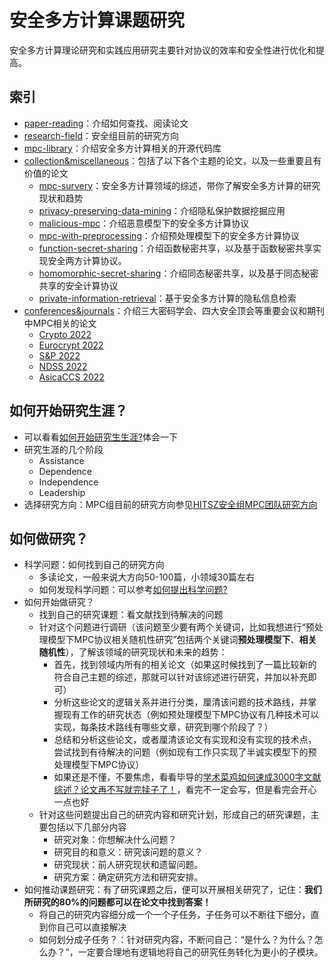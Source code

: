 # 安全多方计算课题研究

安全多方计算理论研究和实践应用研究主要针对协议的效率和安全性进行优化和提高。

## 索引

+ [paper-reading](https://github.com/Stu-Yang/HITSZ-SecurityGroup-MPC/tree/main/mpc/mpc-research/paper-reading)：介绍如何查找、阅读论文
+ [research-field](https://github.com/Stu-Yang/HITSZ-SecurityGroup-MPC/tree/main/mpc/mpc-research/research-field)：安全组目前的研究方向
+ [mpc-library](https://github.com/Stu-Yang/HITSZ-SecurityGroup-MPC/tree/main/mpc/mpc-research/mpc-library)：介绍安全多方计算相关的开源代码库
+ [collection&miscellaneous](https://github.com/Stu-Yang/HITSZ-SecurityGroup-MPC/tree/main/mpc/mpc-research/collection%26miscellaneous)：包括了以下各个主题的论文，以及一些重要且有价值的论文
  + [mpc-survery](https://github.com/Stu-Yang/HITSZ-SecurityGroup-MPC/tree/main/mpc/mpc-research/mpc-survery)：安全多方计算领域的综述，带你了解安全多方计算的研究现状和趋势
  + [privacy-preserving-data-mining](https://github.com/Stu-Yang/HITSZ-SecurityGroup-MPC/tree/main/mpc/mpc-research/privacy-preserving-data-mining)：介绍隐私保护数据挖掘应用
  + [malicious-mpc](https://github.com/Stu-Yang/HITSZ-SecurityGroup-MPC/tree/main/mpc/mpc-research/malicious-mpc)：介绍恶意模型下的安全多方计算协议
  + [mpc-with-preprocessing](https://github.com/Stu-Yang/HITSZ-SecurityGroup-MPC/tree/main/mpc/mpc-research/mpc-with-preprocessing)：介绍预处理模型下的安全多方计算协议
  + [function-secret-sharing](https://github.com/Stu-Yang/HITSZ-SecurityGroup-MPC/tree/main/mpc/mpc-research/function-secret-sharing)：介绍函数秘密共享，以及基于函数秘密共享实现安全两方计算协议。
  + [homomorphic-secret-sharing](https://github.com/Stu-Yang/HITSZ-SecurityGroup-MPC/tree/main/mpc/mpc-research/homomorphic-secret-sharing)：介绍同态秘密共享，以及基于同态秘密共享的安全计算协议
  + [private-information-retrieval](https://github.com/Stu-Yang/HITSZ-SecurityGroup-MPC/tree/main/mpc/mpc-research/private-information-retrieval)：基于安全多方计算的隐私信息检索
+ [conferences&journals](https://github.com/Stu-Yang/HITSZ-SecurityGroup-MPC/tree/main/mpc/mpc-research/conferences%26journals)：介绍三大密码学会、四大安全顶会等重要会议和期刊中MPC相关的论文
  + [Crypto 2022](https://github.com/Stu-Yang/HITSZ-SecurityGroup-MPC/tree/main/mpc/mpc-research/conferences%26journals/Crypto-2022)
  + [Eurocrypt 2022](https://github.com/Stu-Yang/HITSZ-SecurityGroup-MPC/tree/main/mpc/mpc-research/conferences%26journals/Eurocrypt-2022)
  + [S&P 2022](https://github.com/Stu-Yang/HITSZ-SecurityGroup-MPC/tree/main/mpc/mpc-research/conferences%26journals/S&P-2022)
  + [NDSS 2022](https://github.com/Stu-Yang/HITSZ-SecurityGroup-MPC/tree/main/mpc/mpc-research/conferences%26journals/NDSS-2022)
  + [AsicaCCS 2022](https://github.com/Stu-Yang/HITSZ-SecurityGroup-MPC/tree/main/mpc/mpc-research/conferences%26journals/AsiaCCS-2022)

## 如何开始研究生涯？
+ 可以看看[如何开始研究生生涯?](http://muchong.com/t-14899063-1)体会一下
+ 研究生涯的几个阶段
  + Assistance
  + Dependence
  + Independence
  + Leadership
+ 选择研究方向：MPC组目前的研究方向参见[HITSZ安全组MPC团队研究方向](https://github.com/Stu-Yang/HITSZ-SecurityGroup-MPC/tree/main/mpc/mpc-research/research-field)

## 如何做研究？
+ 科学问题：如何找到自己的研究方向
  + 多读论文，一般来说大方向50-100篇，小领域30篇左右
  + 如何发现科学问题：可以参考[如何提出科学问题?](https://news.sciencenet.cn/sbhtmlnews/2015/1/295864.shtm)
+ 如何开始做研究？
  + 找到自己的研究课题：看文献找到待解决的问题
  + 针对这个问题进行调研（该问题至少要有两个关键词，比如我想进行“预处理模型下MPC协议相关随机性研究”包括两个关键词**预处理模型下**、**相关随机性**），了解该领域的研究现状和未来的趋势：
    + 首先，找到领域内所有的相关论文（如果这时候找到了一篇比较新的符合自己主题的综述，那就可以针对该综述进行研究，并加以补充即可）
    + 分析这些论文的逻辑关系并进行分类，厘清该问题的技术路线，并掌握现有工作的研究状态（例如预处理模型下MPC协议有几种技术可以实现，每条技术路线有哪些文章，研究到哪个阶段了？）
    + 总结和分析这些论文，或者厘清该论文有实现和没有实现的技术点，尝试找到有待解决的问题（例如现有工作只实现了半诚实模型下的预处理模型下MPC协议）
    + 如果还是不懂，不要焦虑，看看毕导的[学术菜鸡如何速成3000字文献综述？论文再不写就完犊子了！](https://mp.weixin.qq.com/s/32zJ2WS6I4uKOZgNVPe-vw)，看完不一定会写，但是看完会开心一点也好
  + 针对这些问题提出自己的研究内容和研究计划，形成自己的研究课题，主要包括以下几部分内容
    + 研究对象：你想解决什么问题？
    + 研究目的和意义：研究该问题的意义？
    + 研究现状：前人研究现状和遗留问题。
    + 研究方案：确定研究方法和研究安排。
+ 如何推动课题研究：有了研究课题之后，便可以开展相关研究了，记住：**我们所研究的80%的问题都可以在论文中找到答案！**
  + 将自己的研究内容细分成一个一个子任务，子任务可以不断往下细分，直到你自己可以直接解决
  + 如何划分成子任务？：针对研究内容，不断问自己：“是什么？为什么？怎么办？”，一定要合理地有逻辑地将自己的研究任务转化为更小的子模块。



